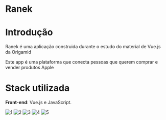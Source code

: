 <h1>Ranek</h1>

<h1>Introdução</h1>

<p>Ranek é uma aplicação construida durante o estudo do material de Vue.js da Origamid</p>

<p>Este app é uma plataforma que conecta pessoas que querem comprar e vender produtos Apple</p>

<h1>Stack utilizada</h1>
 
<strong>Front-end</strong>: Vue.js e JavaScript.


![1](https://user-images.githubusercontent.com/24817124/199337556-ea8d3a1f-df7a-4a04-88e8-b69675efbcb3.png)
![2](https://user-images.githubusercontent.com/24817124/199337565-2b03ebdb-b63f-48fa-a68d-4a49c62c1877.png)
![3](https://user-images.githubusercontent.com/24817124/199337575-644025b6-633e-4ed0-92c1-0b72092b2eee.png)
![4](https://user-images.githubusercontent.com/24817124/199337585-4f7c160f-ee87-4723-904b-4743de08a3e3.png)
![5](https://user-images.githubusercontent.com/24817124/199337597-5735666b-c03f-4bd1-a5b4-ae66eca55494.png)
